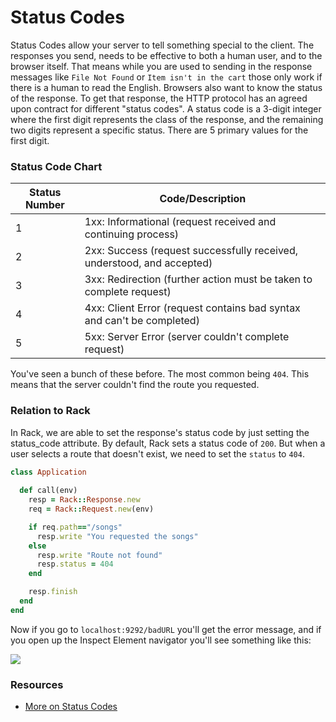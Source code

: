 # Status Codes

Status Codes allow your server to tell something special to the client. The responses you send, needs to be effective to both a human user, and to the browser itself. That means while you are used to sending in the response messages like `File Not Found` or `Item isn't in the cart` those only work if there is a human to read the English. Browsers also want to know the status of the response. To get that response, the HTTP protocol has an agreed upon contract for different "status codes". A status code is a 3-digit integer where the first digit represents the class of the response, and the remaining two digits represent a specific status. There are 5 primary values for the first digit.  

### Status Code Chart

Status Number | Code/Description
--------------|--------------------------
1             | 1xx: Informational (request received and continuing process)
2             | 2xx: Success (request successfully received, understood, and accepted)
3             | 3xx: Redirection (further action must be taken to complete request)
4             | 4xx: Client Error (request contains bad syntax and can't be completed)
5             | 5xx: Server Error (server couldn't complete request)

You've seen a bunch of these before. The most common being `404`. This means that the server couldn't find the route you requested.

### Relation to Rack

In Rack, we are able to set the response's status code by just setting the status_code attribute. By default, Rack sets a status code of `200`. But when a user selects a route that doesn't exist, we need to set the `status` to `404`. 

```ruby
class Application
  
  def call(env)
    resp = Rack::Response.new
    req = Rack::Request.new(env)

    if req.path=="/songs"
      resp.write "You requested the songs"
    else
      resp.write "Route not found"
      resp.status = 404
    end

    resp.finish
  end
end
```

Now if you go to `localhost:9292/badURL` you'll get the error message, and if you open up the Inspect Element navigator you'll see something like this:

![](http://readme-pics.s3.amazonaws.com/rack-status-codes-readme/image1.png)

### Resources
- [More on Status Codes](http://www.tutorialspoint.com/http/http_status_codes.htm)
